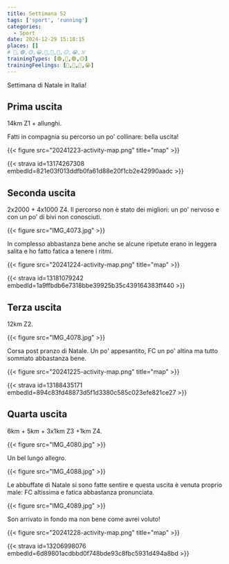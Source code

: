 ```yaml
---
title: Settimana 52
tags: ['sport', 'running']
categories:
  - Sport
date: 2024-12-29 15:18:15
places: []
# 🔴,🟢,🟡,😀,🙁,🫤,🙂,😐,😭,☠️
trainingTypes: [🟢,🔴,🟢,🟡]
trainingFeelings: [🙂,🫤,🙂,😭]
---
```

Settimana di Natale in Italia!

<!--more--> 

## Prima uscita
14km Z1 + allunghi.

Fatti in compagnia su percorso un po' collinare: bella uscita!

{{< figure src="20241223-activity-map.png" title="map" >}}

{{< strava id=13174267308 embedId=821e03f013ddfb0fa61d88e20f1cb2e42990aadc >}}

## Seconda uscita
2x2000 + 4x1000 Z4.
Il percorso non è stato dei migliori: un po' nervoso e con un po' di bivi non conosciuti.

{{< figure src="IMG_4073.jpg" >}}

In complesso abbastanza bene anche se alcune ripetute erano in leggera salita e ho fatto fatica a tenere i ritmi.

{{< figure src="20241224-activity-map.png" title="map" >}}

{{< strava id=13181079242 embedId=1a9ffbdb6e7318bbe39925b35c439164383ff440 >}}

## Terza uscita
12km Z2.

{{< figure src="IMG_4078.jpg" >}}

Corsa post pranzo di Natale. Un po' appesantito, FC un po' altina ma tutto sommato abbastanza bene.

{{< figure src="20241225-activity-map.png" title="map" >}}

{{< strava id=13188435171 embedId=894c83fd48873d5f1d3380c585c023efe821ce27 >}}

## Quarta uscita
6km + 5km + 3x1km Z3 +1km Z4.

{{< figure src="IMG_4080.jpg" >}}

Un bel lungo allegro.

{{< figure src="IMG_4088.jpg" >}}

Le abbuffate di Natale si sono fatte sentire e questa uscita è venuta proprio male: FC altissima e fatica abbastanza pronunciata.

{{< figure src="IMG_4089.jpg" >}}

Son arrivato in fondo ma non bene come avrei voluto!

{{< figure src="20241228-activity-map.png" title="map" >}}

{{< strava id=13206998076 embedId=6d89801acdbbd0f748bde93c8fbc5931d494a8bd >}}